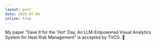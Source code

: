 ```yaml
---
layout: post
date: 2025-07-04
inline: true
---
```


My paper "Save It for the 'Hot' Day, An LLM-Empowered Visual Analytics System for Heat Risk Management" is accepted by TVCG. :tada:


